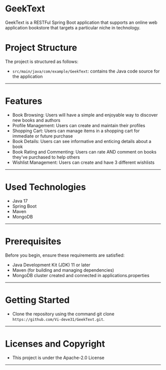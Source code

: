 # GeekText
GeekText is a RESTFul Spring Boot application that supports an online web application bookstore that targets a particular niche in technology.

# Project Structure
The project is structured as follows: 
* `src/main/java/com/example/GeekText`: contains the Java code source for the application
---
# Features
* Book Browsing: Users will have a simple and enjoyable way to discover new books and authors
* Profile Management: Users can create and maintain their profiles
* Shopping Cart: Users can manage items in a shopping cart for immediate or future purchase
* Book Details: Users can see informative and enticing details about a book
* Book Rating and Commenting: Users can rate AND comment on books they've purchased to help others
* Wishlist Management: Users can create and have 3 different wishlists
---

# Used Technologies
* Java 17
* Spring Boot
* Maven
* MongoDB
---

# Prerequisites
Before you begin, ensure these requirements are satisfied: 
* Java Development Kit (JDK) 11 or later
* Maven (for building and managing dependencies)
* MongoDB cluster created and connected in applications.properties
---

# Getting Started
* Clone the repository using the command git clone `https://github.com/Vi-deve31/GeekText.git`.
---

# Licenses and Copyright
* This project is under the Apache-2.0 License
---

